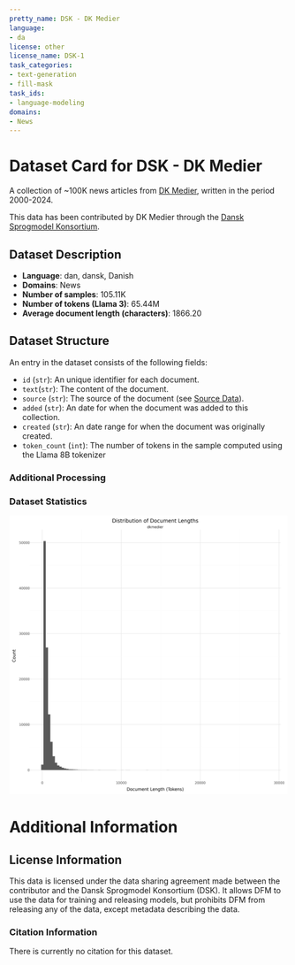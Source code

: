 ```yaml
---
pretty_name: DSK - DK Medier
language:
- da
license: other
license_name: DSK-1
task_categories:
- text-generation
- fill-mask
task_ids:
- language-modeling
domains:
- News
---
```


# Dataset Card for DSK - DK Medier

<!-- START-SHORT DESCRIPTION -->
A collection of ~100K news articles from [DK Medier](https://dkmedier.dk), written in the period 2000-2024. 
<!-- END-SHORT DESCRIPTION -->

This data has been contributed by DK Medier through the [Dansk Sprogmodel Konsortium](https://alexandra.dk/dsk). 


## Dataset Description

<!-- START-DESC-STATS -->
- **Language**: dan, dansk, Danish
- **Domains**: News
- **Number of samples**: 105.11K
- **Number of tokens (Llama 3)**: 65.44M
- **Average document length (characters)**: 1866.20
<!-- END-DESC-STATS -->


## Dataset Structure
An entry in the dataset consists of the following fields:

- `id` (`str`): An unique identifier for each document.
- `text`(`str`): The content of the document.
- `source` (`str`): The source of the document (see [Source Data](#source-data)).
- `added` (`str`): An date for when the document was added to this collection.
- `created` (`str`): An date range for when the document was originally created.
- `token_count` (`int`): The number of tokens in the sample computed using the Llama 8B tokenizer


### Additional Processing


### Dataset Statistics

<!-- START-DATASET PLOTS -->
<p align="center">
<img src="./images/dist_document_length.png" width="600" style="margin-right: 10px;" />
</p>
<!-- END-DATASET PLOTS -->


# Additional Information

## License Information
This data is licensed under the data sharing agreement made between the contributor and the Dansk Sprogmodel Konsortium (DSK). 
It allows DFM to use the data for training and releasing models, but prohibits DFM from releasing any of the data, except metadata describing the data. 

### Citation Information

There is currently no citation for this dataset.
